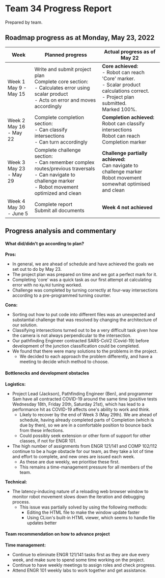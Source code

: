 # Team 34 Progress Report
Prepared by team.  
## Roadmap progress as at Monday, May 23, 2022
| Week | Planned progress | Actual progress as of May 22 |
| --   | --    | --        |
| Week 1<br /> May 9 - May 15 | Write and submit project plan<br />Complete core section:<br />- Calculates error using scalar product<br />- Acts on error and moves accordingly | **Core achieved:** <br /> - Robot can reach 'Core' marker.<br />- Scalar product calculations correct. <br />- Project plan submitted. <br />Marked 100%. |
| Week 2<br />May 16 - May 22|Complete completion section:<br />- Can classify intersections<br />- Can turn accordingly | **Completion achieved:**<br /> Robot can classify intersections<br />Robot can reach Completion marker|
| Week 3<br />May 23 - May 29 | Complete challenge section:<br />- Can remember complex routes/previous traversals<br />- Can navigate to challenge marker<br />- Robot movement optimized and clean |**Challenge partially achieved:**<br />Can navigate to challenge marker<br/>Robot movement somewhat optimised and clean |
| Week 4<br />May 30 - June 5 | Complete report<br />Submit all documents |**Week 4 not achieved** |

## Progress analysis and commentary
#### What did/didn't go according to plan?
**Pros:**
- In general, we are ahead of schedule and have achieved the goals we set out to do by May 23.
- The project plan was prepared on time and we got a perfect mark for it.
- Completing 'core' was a quick task as our first attempt at calculating error with no `Kp/Kd` tuning worked.
- Challenge was completed by turning correctly at four-way intersections according to a pre-programmed turning counter.
  
**Cons:**
- Sorting out how to put code into different files was an unexpected and substantial challenge that was resolved by changing the architecture of our solution.
- Classifying intersections turned out to be a very difficult task given how the camera is not always perpendicular to the intersection.
- Our pathfinding Engineer contracted SARS-CoV2 (Covid-19) before development of the junction classification could be completed.
- We found that there were many solutions to the problems in the project.
  - We decided to each approach the problem differently, and have a meeting to decide which method to choose.

#### Bottlenecks and development obstacles
**Logistics:**
- Project Lead (Jackson), Pathfinding Engineer (Ben), and programmer Sam have all contracted COVID-19 around the same time (positive tests Wednesday 18th, Friday 20th, Saturday 21st), which has lead to a performance hit as COVID-19 affects one's ability to work and think.
  - Likely to recover by the end of Week 3 (May 29th). We are ahead of schedule, having already completed parts of Completion (which is due by then), so we are in a comfortable position to bounce back from these infections.
  - Could possibly seek extension or other form of support for other classes, if not for ENGR 101.
- The high number of assignments from ENGR 121/141 and COMP 102/112 continue to be a huge obstacle for our team, as they take a lot of time and effort to complete, and new ones are issued each week.
  - As these are due weekly, we prioritise these first.
  - This remains a time-management pressure for all members of the team.

**Technical:**
- The latency-inducing nature of a reloading web browser window to monitor robot movement slows down the iteration and debugging process.
  - This issue was partially solved by using the following methods:
     - Editing the HTML file to make the window update faster 
     - Using CLion's built-in HTML viewer, which seems to handle file updates better

#### Team recommendation on how to advance project
**Time management:**  
- Continue to eliminate ENGR 121/141 tasks first as they are due every week, and make sure to spend some time working on the project.
- Continue to have weekly meetings to assign roles and check progress.
- Attend ENGR 101 weekly labs to work together and get assistance.
